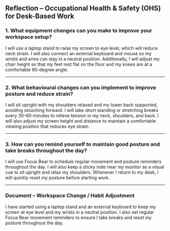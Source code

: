## Reflection – Occupational Health & Safety (OHS) for Desk-Based Work

### 1. What equipment changes can you make to improve your workspace setup?
I will use a laptop stand to raise my screen to eye level, which will reduce neck strain. I will also connect an external keyboard and mouse so my wrists and arms can stay in a neutral position. Additionally, I will adjust my chair height so that my feet rest flat on the floor and my knees are at a comfortable 90-degree angle.

---

### 2. What behavioural changes can you implement to improve posture and reduce strain?
I will sit upright with my shoulders relaxed and my lower back supported, avoiding slouching forward. I will take short standing or stretching breaks every 30–60 minutes to relieve tension in my neck, shoulders, and back. I will also adjust my screen height and distance to maintain a comfortable viewing position that reduces eye strain.

---

### 3. How can you remind yourself to maintain good posture and take breaks throughout the day?
I will use Focus Bear to schedule regular movement and posture reminders throughout the day. I will also keep a sticky note near my monitor as a visual cue to sit upright and relax my shoulders. Whenever I return to my desk, I will quickly reset my posture before starting work.

---

### Document – Workspace Change / Habit Adjustment
I have started using a laptop stand and an external keyboard to keep my screen at eye level and my wrists in a neutral position. I also set regular Focus Bear movement reminders to ensure I take breaks and reset my posture throughout the day.
